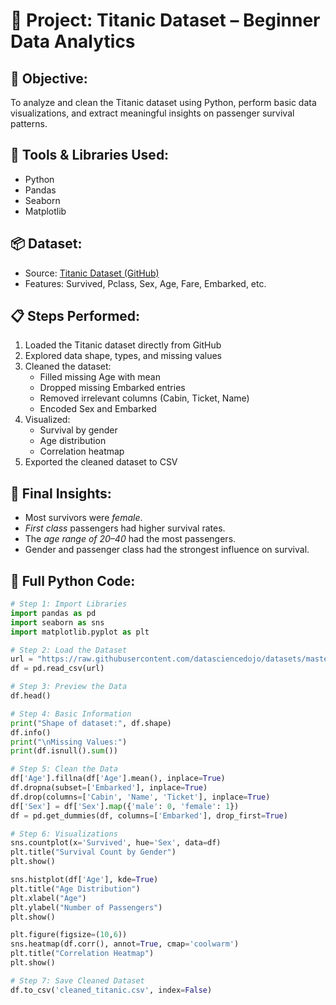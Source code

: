 # 🧪 Project: Titanic Dataset – Beginner Data Analytics

## 🎯 Objective:
To analyze and clean the Titanic dataset using Python, perform basic data visualizations, and extract meaningful insights on passenger survival patterns.

## 🧰 Tools & Libraries Used:
- Python
- Pandas
- Seaborn
- Matplotlib

## 📦 Dataset:
- Source: [Titanic Dataset (GitHub)](https://raw.githubusercontent.com/datasciencedojo/datasets/master/titanic.csv)
- Features: Survived, Pclass, Sex, Age, Fare, Embarked, etc.

## 📋 Steps Performed:
1. Loaded the Titanic dataset directly from GitHub
2. Explored data shape, types, and missing values
3. Cleaned the dataset:
   - Filled missing Age with mean
   - Dropped missing Embarked entries
   - Removed irrelevant columns (Cabin, Ticket, Name)
   - Encoded Sex and Embarked
4. Visualized:
   - Survival by gender
   - Age distribution
   - Correlation heatmap
5. Exported the cleaned dataset to CSV

## 🧠 Final Insights:
- Most survivors were *female*.
- *First class* passengers had higher survival rates.
- The *age range of 20–40* had the most passengers.
- Gender and passenger class had the strongest influence on survival.

## 🧪 Full Python Code:

```python
# Step 1: Import Libraries
import pandas as pd
import seaborn as sns
import matplotlib.pyplot as plt

# Step 2: Load the Dataset
url = "https://raw.githubusercontent.com/datasciencedojo/datasets/master/titanic.csv"
df = pd.read_csv(url)

# Step 3: Preview the Data
df.head()

# Step 4: Basic Information
print("Shape of dataset:", df.shape)
df.info()
print("\nMissing Values:")
print(df.isnull().sum())

# Step 5: Clean the Data
df['Age'].fillna(df['Age'].mean(), inplace=True)
df.dropna(subset=['Embarked'], inplace=True)
df.drop(columns=['Cabin', 'Name', 'Ticket'], inplace=True)
df['Sex'] = df['Sex'].map({'male': 0, 'female': 1})
df = pd.get_dummies(df, columns=['Embarked'], drop_first=True)

# Step 6: Visualizations
sns.countplot(x='Survived', hue='Sex', data=df)
plt.title("Survival Count by Gender")
plt.show()

sns.histplot(df['Age'], kde=True)
plt.title("Age Distribution")
plt.xlabel("Age")
plt.ylabel("Number of Passengers")
plt.show()

plt.figure(figsize=(10,6))
sns.heatmap(df.corr(), annot=True, cmap='coolwarm')
plt.title("Correlation Heatmap")
plt.show()

# Step 7: Save Cleaned Dataset
df.to_csv('cleaned_titanic.csv', index=False)
